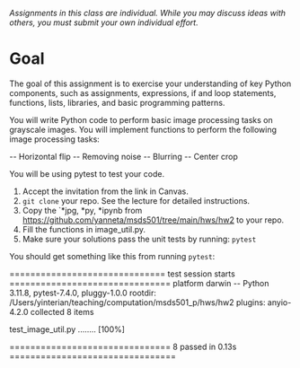 *Assignments in this class are individual. While you may discuss ideas with others, you must submit your own individual effort.*

# Goal
The goal of this assignment is to exercise your understanding of key Python components, such as assignments, expressions, if and loop statements, functions, lists, libraries, and basic programming patterns.

You will write Python code to perform basic image processing tasks on grayscale images. You will implement functions to perform the following image processing tasks:

-- Horizontal flip
-- Removing noise
-- Blurring
-- Center crop

You will be using pytest to test your code.

1. Accept the invitation from the link in Canvas.
2. `git clone` your repo. See the lecture for detailed instructions.
3. Copy the `*jpg, *py, *ipynb from https://github.com/yanneta/msds501/tree/main/hws/hw2 to your repo.
4. Fill the functions in image_util.py.
5. Make sure your solutions pass the unit tests by running:
`pytest`

You should get something like this from running `pytest`:

============================== test session starts ===============================
platform darwin -- Python 3.11.8, pytest-7.4.0, pluggy-1.0.0
rootdir: /Users/yinterian/teaching/computation/msds501_p/hws/hw2
plugins: anyio-4.2.0
collected 8 items

test_image_util.py ........                                                [100%]

=============================== 8 passed in 0.13s ================================


